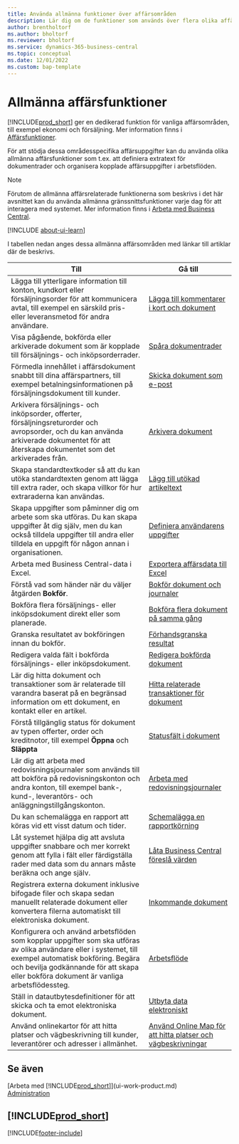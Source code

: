 ```yaml
---
title: Använda allmänna funktioner över affärsområden
description: Lär dig om de funktioner som används över flera olika affärsområden i Business Central.
author: brentholtorf
ms.author: bholtorf
ms.reviewer: bholtorf
ms.service: dynamics-365-business-central
ms.topic: conceptual
ms.date: 12/01/2022
ms.custom: bap-template
---
```

# Allmänna affärsfunktioner

[!INCLUDE[prod_short](includes/prod_short.md)] ger en dedikerad funktion för vanliga affärsområden, till exempel ekonomi och försäljning. Mer information finns i [Affärsfunktioner](across-business-functionality.md).

För att stödja dessa områdesspecifika affärsuppgifter kan du använda olika allmänna affärsfunktioner som t.ex. att definiera extratext för dokumentrader och organisera kopplade affärsuppgifter i arbetsflöden.

> [!NOTE]
> Förutom de allmänna affärsrelaterade funktionerna som beskrivs i det här avsnittet kan du använda allmänna gränssnittsfunktioner varje dag för att interagera med systemet. Mer information finns i [Arbeta med Business Central](ui-work-product.md).

[!INCLUDE [about-ui-learn](includes/about-ui-learn.md)]

I tabellen nedan anges dessa allmänna affärsområden med länkar till artiklar där de beskrivs.

| Till | Gå till |
| --- | --- |
|Lägga till ytterligare information till konton, kundkort eller försäljningsorder för att kommunicera avtal, till exempel en särskild pris- eller leveransmetod för andra användare.|[Lägga till kommentarer i kort och dokument](across-how-use-comments.md)|
|Visa pågående, bokförda eller arkiverade dokument som är kopplade till försäljnings- och inköpsorderrader.|[Spåra dokumentrader](across-how-to-track-document-lines.md)|
| Förmedla innehållet i affärsdokument snabbt till dina affärspartners, till exempel betalningsinformationen på försäljningsdokument till kunder. |[Skicka dokument som e-post](ui-how-send-documents-email.md) |
|Arkivera försäljnings- och inköpsorder, offerter, försäljningsreturorder och avropsorder, och du kan använda arkiverade dokumentet för att återskapa dokumentet som det arkiverades från.|[Arkivera dokument](across-how-to-archive-documents.md)|
| Skapa standardtextkoder så att du kan utöka standardtexten genom att lägga till extra rader, och skapa villkor för hur extraraderna kan användas. |[Lägg till utökad artikeltext](ui-how-define-ext-text.md) |
|Skapa uppgifter som påminner dig om arbete som ska utföras. Du kan skapa uppgifter åt dig själv, men du kan också tilldela uppgifter till andra eller tilldela en uppgift för någon annan i organisationen.|[Definiera användarens uppgifter](across-user-tasks.md)|
|Arbeta med Business Central-data i Excel.|[Exportera affärsdata till Excel](about-export-data.md)|
|Förstå vad som händer när du väljer åtgärden **Bokför**.|[Bokför dokument och journaler](ui-post-documents-journals.md)|
|Bokföra flera försäljnings- eller inköpsdokument direkt eller som planerade.|[Bokföra flera dokument på samma gång](ui-batch-posting.md)|  
|Granska resultatet av bokföringen innan du bokför.|[Förhandsgranska resultat](ui-how-preview-post-results.md)|
|Redigera valda fält i bokförda försäljnings- eller inköpsdokument.|[Redigera bokförda dokument](across-edit-posted-document.md)|
|Lär dig hitta dokument och transaktioner som är relaterade till varandra baserat på en begränsad information om ett dokument, en kontakt eller en artikel. | [Hitta relaterade transaktioner för dokument](ui-find-entries.md) |
|Förstå tillgänglig status för dokument av typen offerter, order och kreditnotor, till exempel **Öppna** och **Släppta** | [Statusfält i dokument](ui-document-status.md) |
|Lär dig att arbeta med redovisningsjournaler som används till att bokföra på redovisningskonton och andra konton, till exempel bank-, kund-, leverantörs- och anläggningstillgångskonton. |[Arbeta med redovisningsjournaler](ui-work-general-journals.md) |
| Du kan schemalägga en rapport att köras vid ett visst datum och tider. |[Schemalägga en rapportkörning](ui-work-report.md#ScheduleReport) |
|Låt systemet hjälpa dig att avsluta uppgifter snabbare och mer korrekt genom att fylla i fält eller färdigställa rader med data som du annars måste beräkna och ange själv.|[Låta Business Central föreslå värden](ui-let-system-suggest-values.md)|
|Registrera externa dokument inklusive bifogade filer och skapa sedan manuellt relaterade dokument eller konvertera filerna automatiskt till elektroniska dokument.|[Inkommande dokument](across-income-documents.md)|
|Konfigurera och använd arbetsflöden som kopplar uppgifter som ska utföras av olika användare eller i systemet, till exempel automatisk bokföring. Begära och bevilja godkännande för att skapa eller bokföra dokument är vanliga arbetsflödessteg.|[Arbetsflöde](across-workflow.md)|
| Ställ in datautbytesdefinitioner för att skicka och ta emot elektroniska dokument. |[Utbyta data elektroniskt](across-data-exchange.md) |
| Använd onlinekartor för att hitta platser och vägbeskrivning till kunder, leverantörer och adresser i allmänhet. | [Använd Online Map för att hitta platser och vägbeskrivningar](across-online-maps.md) |

## Se även

[Arbeta med [!INCLUDE[prod_short](includes/prod_short.md)]](ui-work-product.md)  
[Administration](admin-setup-and-administration.md)  

## [!INCLUDE[prod_short](includes/free_trial_md.md)]  

[!INCLUDE[footer-include](includes/footer-banner.md)]
